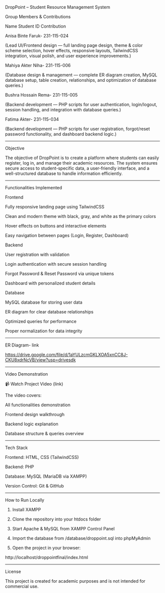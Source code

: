 DropPoint – Student Resource Management System

Group Members & Contributions

Name	Student ID	Contribution

Anisa Binte Faruk- 231-115-024

(Lead UI/Frontend design — full landing page design, theme & color scheme selection, hover effects, responsive layouts, TailwindCSS integration, visual polish, and user experience improvements.)

Mahiya Akter Niha- 231-115-006

(Database design & management — complete ER diagram creation, MySQL database setup, table creation, relationships, and optimization of database queries.) 

Bushra Hossain Rema- 231-115-005	

(Backend development — PHP scripts for user authentication, login/logout, session handling, and integration with database queries.)

Fatima Akter- 231-115-034	

(Backend development — PHP scripts for user registration, forgot/reset password functionality, and dashboard backend logic.)



---

Objective

The objective of DropPoint is to create a platform where students can easily register, log in, and manage their academic resources. The system ensures secure access to student-specific data, a user-friendly interface, and a well-structured database to handle information efficiently.


---

Functionalities Implemented

Frontend

Fully responsive landing page using TailwindCSS

Clean and modern theme with black, gray, and white as the primary colors

Hover effects on buttons and interactive elements

Easy navigation between pages (Login, Register, Dashboard)


Backend

User registration with validation

Login authentication with secure session handling

Forgot Password & Reset Password via unique tokens

Dashboard with personalized student details


Database

MySQL database for storing user data

ER diagram for clear database relationships

Optimized queries for performance

Proper normalization for data integrity



---

ER Diagram- link

https://drive.google.com/file/d/1aYULzcmGKLXOA5xnCC8J-CKU8xdrNcVB/view?usp=drivesdk


---

Video Demonstration

📹 Watch Project Video (link)

The video covers:

All functionalities demonstration

Frontend design walkthrough

Backend logic explanation

Database structure & queries overview



---

Tech Stack

Frontend: HTML, CSS (TailwindCSS)

Backend: PHP

Database: MySQL (MariaDB via XAMPP)

Version Control: Git & GitHub 

---
How to Run Locally

1. Install XAMPP


2. Clone the repository into your htdocs folder


3. Start Apache & MySQL from XAMPP Control Panel


4. Import the database from /database/droppoint.sql into phpMyAdmin


5. Open the project in your browser:

http://localhost/droppointfinal/index.html




---

License

This project is created for academic purposes and is not intended for commercial use.

